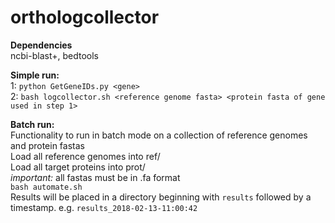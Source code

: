 # orthologcollector

**Dependencies**  
ncbi-blast+, bedtools  

**Simple run:**  
1: `python GetGeneIDs.py <gene>`  
2: `bash logcollector.sh <reference genome fasta> <protein fasta of gene used in step 1>`

**Batch run:**  
Functionality to run in batch mode on a collection of reference genomes and protein fastas  
Load all reference genomes into ref/   
Load all target proteins into prot/  
*important:* all fastas must be in .fa format  
`bash automate.sh`  
Results will be placed in a directory beginning with `results` followed by a timestamp. e.g. `results_2018-02-13-11:00:42`
